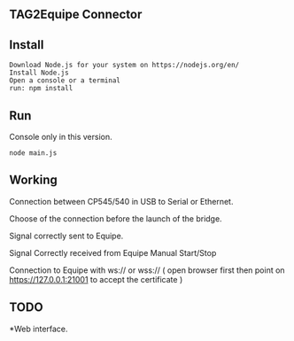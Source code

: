 TAG2Equipe Connector 
------------------------------

Install
-------
    Download Node.js for your system on https://nodejs.org/en/
    Install Node.js
    Open a console or a terminal
    run: npm install
   
Run
--------

Console only in this version.

    node main.js

Working
---------
Connection between CP545/540 in USB to Serial or Ethernet.

Choose of the connection before the launch of the bridge.

Signal correctly sent to Equipe.

Signal Correctly received from Equipe Manual Start/Stop

Connection to Equipe with ws:// or wss:// ( open browser first then point on https://127.0.0.1:21001 to accept the certificate )


TODO
---------
*Web interface.


